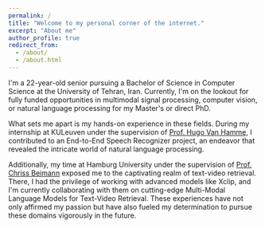 ```yaml
---
permalink: /
title: "Welcome to my personal corner of the internet."
excerpt: "About me"
author_profile: true
redirect_from: 
  - /about/
  - /about.html
---
```


 I'm a 22-year-old senior pursuing a Bachelor of Science in Computer Science at the University of Tehran, Iran. Currently, I'm on the lookout for fully funded opportunities in multimodal signal processing, computer vision, or natural language processing for my Master's or direct PhD.

 What sets me apart is my hands-on experience in these fields. During my internship at KULeuven under the supervision of [Prof. Hugo Van Hamme](https://www.kuleuven.be/wieiswie/en/person/00040707), I contributed to an End-to-End Speech Recognizer project, an endeavor that revealed the intricate world of natural language processing.

Additionally, my time at Hamburg University under the supervision of [Prof. Chriss Beimann](https://www.inf.uni-hamburg.de/en/inst/ab/lt/people/chris-biemann.html) exposed me to the captivating realm of text-video retrieval. There, I had the privilege of working with advanced models like Xclip, and I'm currently collaborating with them on cutting-edge Multi-Modal Language Models for Text-Video Retrieval. These experiences have not only affirmed my passion but have also fueled my determination to pursue these domains vigorously in the future.
